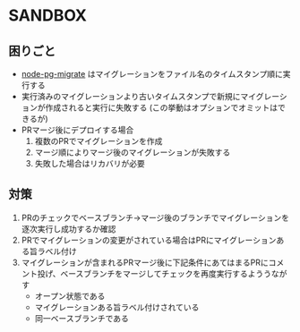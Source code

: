 # SANDBOX

## 困りごと

- [node-pg-migrate](https://github.com/salsita/node-pg-migrate) はマイグレーションをファイル名のタイムスタンプ順に実行する
- 実行済みのマイグレーションより古いタイムスタンプで新規にマイグレーションが作成されると実行に失敗する (この挙動はオプションでオミットはできるが)
- PRマージ後にデプロイする場合
    1. 複数のPRでマイグレーションを作成
    2. マージ順によりマージ後のマイグレーションが失敗する
    3. 失敗した場合はリカバリが必要

## 対策

1. PRのチェックでベースブランチ->マージ後のブランチでマイグレーションを逐次実行し成功するか確認
2. PRでマイグレーションの変更がされている場合はPRにマイグレーションある旨ラベル付け
3. マイグレーションが含まれるPRマージ後に下記条件にあてはまるPRにコメント投げ、ベースブランチをマージしてチェックを再度実行するよううながす
    - オープン状態である
    - マイグレーションある旨ラベル付けされている
    - 同一ベースブランチである
